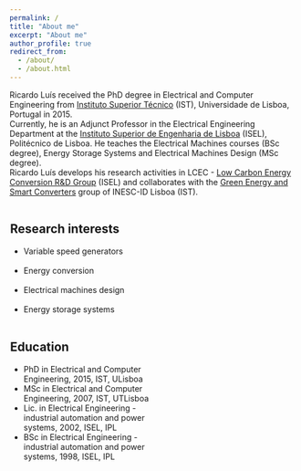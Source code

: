 ```yaml
---
permalink: /
title: "About me"
excerpt: "About me"
author_profile: true
redirect_from: 
  - /about/
  - /about.html
---
```


Ricardo Luís received the PhD degree in Electrical and Computer Engineering from [Instituto Superior Técnico](https://tecnico.ulisboa.pt) (IST), Universidade de Lisboa, Portugal in 2015.\
Currently, he is an Adjunct Professor in the Electrical Engineering Department at the [Instituto Superior de Engenharia de Lisboa](https://www.isel.pt/) (ISEL), Politécnico de Lisboa. He teaches the Electrical Machines courses (BSc degree), Energy Storage Systems and Electrical Machines Design (MSc degree).\
Ricardo Luís develops his research activities in LCEC - [Low Carbon Energy Conversion R&D Group](https://lcec.isel.pt/) (ISEL) and collaborates with the [Green Energy and Smart Converters](https://www.inesc-id.pt/research-areas/green-energy-and-smart-converters/) group of INESC-ID Lisboa (IST).


<style>
.column {
    float: left;
    padding: 1px;
    width: 50%;
}

/* Clear floats after the columns */
.row:after {
    content: "";
    display: table;
    clear: both;
}
</style>

<div class="row">

<div class="column">
<h2>Research interests</h2>
<ul class="ul-interests">
<li>Variable speed generators</li>
<br>
<li>Energy conversion</li>
<br>
<li>Electrical machines design</li>
<br>
<li>Energy storage systems</li>
</ul>
</div>

<div class="column">
<h2>Education</h2>
<ul class="ul-edu fa-ul">
<li>
<i class="fa fa-university"></i> PhD in Electrical and Computer Engineering, 2015, IST, ULisboa
</li>

<li>
<i class="fa fa-university"></i> MSc in Electrical and Computer Engineering, 2007, IST, UTLisboa
</li>

<li>
<i class="fas fa-graduation-cap"></i> Lic. in Electrical Engineering - industrial automation and power systems, 2002, ISEL, IPL
</li>

<li>
<i class="fas fa-graduation-cap"></i> BSc in Electrical Engineering - industrial automation and power systems, 1998, ISEL, IPL
</li>

</ul>
</div>

</div>


